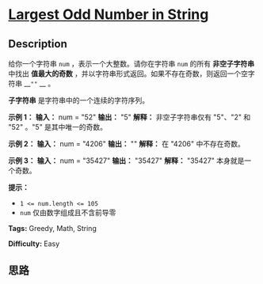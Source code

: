 # [Largest Odd Number in String][title]

## Description

给你一个字符串 `num` ，表示一个大整数。请你在字符串 `num` 的所有 **非空子字符串** 中找出 **值最大的奇数**
，并以字符串形式返回。如果不存在奇数，则返回一个空字符串 __`""` __ 。

**子字符串** 是字符串中的一个连续的字符序列。

**示例 1：**
            **输入：** num = "52"    **输出：** "5"    **解释：** 非空子字符串仅有 "5"、"2" 和 "52" 。"5" 是其中唯一的奇数。    

**示例 2：**
            **输入：** num = "4206"    **输出：** ""    **解释：** 在 "4206" 中不存在奇数。    

**示例 3：**
            **输入：** num = "35427"    **输出：** "35427"    **解释：** "35427" 本身就是一个奇数。    

**提示：**

  * `1 <= num.length <= 105`
  * `num` 仅由数字组成且不含前导零


**Tags:** Greedy, Math, String

**Difficulty:** Easy

## 思路

[title]: https://leetcode-cn.com/problems/largest-odd-number-in-string
